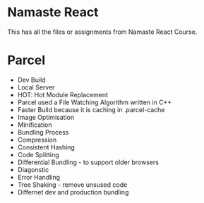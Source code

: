 # Namaste React

This has all the files or assignments from Namaste React Course.

# Parcel

- Dev Build
- Local Server
- HOT: Hot Module Replacement
- Parcel used a File Watching Algorithm written in C++
- Faster Build because it is caching in .parcel-cache
- Image Optimisation
- Minification
- Bundling Process
- Compression
- Consistent Hashing
- Code Splitting
- Differential Bundling - to support older browsers
- Diagonstic
- Error Handling
- Tree Shaking - remove unsused code
- Differnet dev and production bundling
